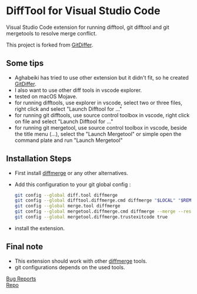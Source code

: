 # DiffTool for Visual Studio Code

Visual Studio Code extension for running difftool, git difftool and git mergetools to resolve merge conflict.

This project is forked from [GitDiffer](https://github.com/Aghabeiki/gitdiffer).

## Some tips

* Aghabeiki has tried to use other extension but it didn't fit, so he created [GitDiffer](https://marketplace.visualstudio.com/items?itemName=aaghabeiki.gitdiffer).
* I also want to use other diff tools in vscode explorer.
* tested on macOS Mojave.
* for running difftools, use explorer in vscode, select two or three files, right click and select "Launch Difftool for ..."
* for running git difftools, use source control toolbox in vscode, right click on file and select "Launch Difftool for ..."
* for running git mergetool, use source control toolbox in vscode, beside the title menu (...), select the "Launch Mergetool" or simple open the command plate and run "Launch Mergetool"

## Installation Steps

* First install [diffmerge](https://sourcegear.com/diffmerge/) or any other alternatives.
* Add this configuration to your git global config :

    ```bash
    git config --global diff.tool diffmerge
    git config --global difftool.diffmerge.cmd diffmerge "$LOCAL" "$REMOTE"
    git config --global merge.tool diffmerge
    git config --global mergetool.diffmerge.cmd diffmerge --merge --result="$MERGED" "$LOCAL" "$(if test -f "$BASE"; then echo "$BASE"; else echo "$LOCAL"; fi)" "$REMOTE"
    git config --global mergetool.diffmerge.trustexitcode true
    ```

* install the extension.

## Final note

* This extension should work with other [diffmerge](https://sourcegear.com/diffmerge/) tools.
* git configurations depends on the used tools.

[Bug Reports](https://github.com/gongxiao/difftool/issues)  
[Repo](https://github.com/gongxiao/difftool)
